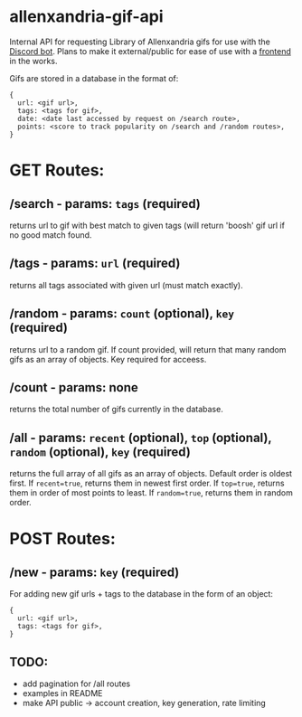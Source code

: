 # allenxandria-gif-api

Internal API for requesting Library of Allenxandria gifs for use with the [Discord bot](https://github.com/kaizacorp/robot-allen). Plans to make it external/public for ease of use with a [frontend](https://github.com/kaizacorp/allenbot) in the works.

Gifs are stored in a database in the format of:

```
{ 
  url: <gif url>,
  tags: <tags for gif>,
  date: <date last accessed by request on /search route>,
  points: <score to track popularity on /search and /random routes>,
}
```

# GET Routes:

/search - params: `tags` (required)
--

returns url to gif with best match to given tags (will return 'boosh' gif url if no good match found.


/tags - params: `url` (required)
--

returns all tags associated with given url (must match exactly).


/random - params: `count` (optional), `key` (required)
--

returns url to a random gif. If count provided, will return that many random gifs as an array of objects. Key required for acceess.

/count - params: none
--

returns the total number of gifs currently in the database.

/all - params: `recent` (optional), `top` (optional), `random` (optional), `key` (required)
--

returns the full array of all gifs as an array of objects. Default order is oldest first. 
If `recent=true`, returns them in newest first order. 
If `top=true`, returns them in order of most points to least.
If `random=true`, returns them in random order.

# POST Routes:

/new - params: `key` (required)
--

For adding new gif urls +  tags to the database in the form of an object:
```
{
  url: <gif url>,
  tags: <tags for gif>,
}
```


## TODO:


- add pagination for /all routes
- examples in README
- make API public -> account creation, key generation, rate limiting
